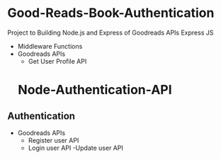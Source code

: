 # Good-Reads-Book-Authentication
Project to Building Node.js and Express of Goodreads APIs 
Express JS
  - Middleware Functions
- Goodreads APIs
  - Get User Profile API
  # Node-Authentication-API
## Authentication
- Goodreads APIs
   - Register user API
   - Login user API
   -Update user API
   
